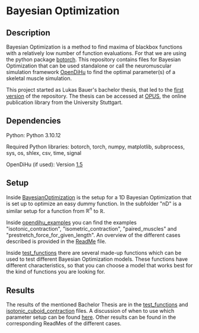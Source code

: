 # Bayesian Optimization


## Description
Bayesian Optimization is a method to find maxima of blackbox functions with a relatively low number of function evaluations. For that we are using the python package [botorch](https://botorch.org/). This repository contains files for Bayesian Optimization that can be used standalone or call the neuromuscular simulation framework [OpenDiHu](https://github.com/opendihu/opendihu) to find the optimal parameter(s) of a skeletal muscle simulation. 

This project started as Lukas Bauer's bachelor thesis, that led to the [first version](https://github.com/opendihu/optimization/tree/Bachelor-thesis) of the repository. The thesis can be accessed at [OPUS](https://elib.uni-stuttgart.de/handle/11682/16797), the online publication library from the University Stuttgart. 

## Dependencies
Python: Python 3.10.12

Required Python libraries: botorch, torch, numpy, matplotlib, subprocess, sys, os, shlex, csv, time, signal

OpenDiHu (if used): Version [1.5](https://github.com/opendihu/opendihu/tree/v1.5)

## Setup
Inside [BayesianOptimization](https://github.com/opendihu/optimization/tree/main/BayesianOptimization) is the setup for a 1D Bayesian Optimization that is set up to optimize an easy dummy function. In the subfolder "nD" is a similar setup for a function from $\mathbb{R}^n$ to $\mathbb{R}$.

Inside [opendihu_examples](https://github.com/opendihu/optimization/tree/main/opendihu_examples) you can find the examples "isotonic_contraction", "isometric_contraction", "paired_muscles" and "prestretch_force_for_given_length". An overview of the different cases described is provided in the [ReadMe](opendihu_examples/README.md) file.

Inside [test_functions](https://github.com/opendihu/optimization/tree/main/test_functions) there are several made-up functions which can be used to test different Bayesian Optimization models. These functions have different characteristics, so that you can choose a model that works best for the kind of functions you are looking for.

## Results
The results of the mentioned Bachelor Thesis are in the [test_functions](BayesOpt_examples/test_functions/README.md) and [isotonic_cuboid_contraction](opendihu_examples/isotonic_contraction/optimize_prestretch_force/cuboid_muscle/README.md) files. A discussion of when to use which parameter setup can be found [here](BayesianOptimization/discussion_parameters.md). Other results can be found in the corresponding ReadMes of the different cases.